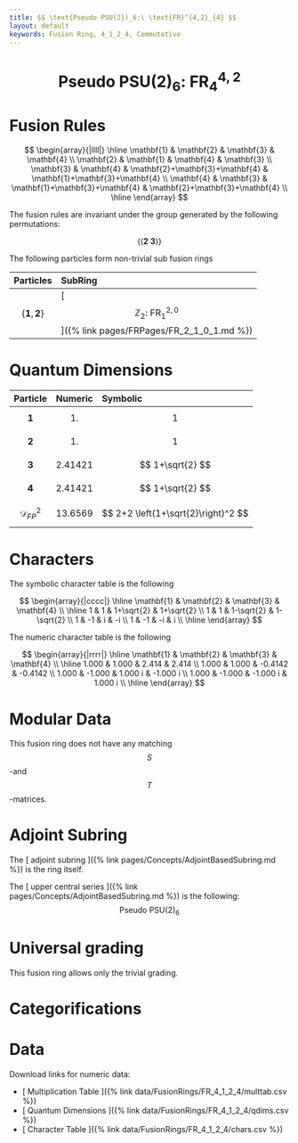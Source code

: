 ```yaml
---
title: $$ \text{Pseudo PSU(2})_6:\ \text{FR}^{4,2}_{4} $$
layout: default
keywords: Fusion Ring, 4_1_2_4, Commutative
---
```

# $$ \text{Pseudo PSU(2})_6:\ \text{FR}^{4,2}_{4} $$


# Fusion Rules

$$
\begin{array}{|llll|}
\hline
 \mathbf{1} & \mathbf{2} & \mathbf{3} & \mathbf{4} \\
 \mathbf{2} & \mathbf{1} & \mathbf{4} & \mathbf{3} \\
 \mathbf{3} & \mathbf{4} & \mathbf{2}+\mathbf{3}+\mathbf{4} & \mathbf{1}+\mathbf{3}+\mathbf{4} \\
 \mathbf{4} & \mathbf{3} & \mathbf{1}+\mathbf{3}+\mathbf{4} & \mathbf{2}+\mathbf{3}+\mathbf{4} \\
\hline
\end{array}
$$


The fusion rules are invariant under the group generated by the following permutations:

$$ \left\{(\mathbf{2} \ \mathbf{3})\right\} $$


The following particles form non-trivial sub fusion rings

| Particles | SubRing |
| :------ | :------ |
| $$ \{\mathbf{1},\mathbf{2}\} $$ | [ $$ \mathbb{Z}_2:\ \text{FR}^{2,0}_{1} $$ ]({% link pages/FRPages/FR_2_1_0_1.md %}) |


# Quantum Dimensions

| Particle | Numeric | Symbolic |
| :------ | :------ | :------ |
| $$ \mathbf{1} $$ | $$ 1. $$ | $$ 1 $$ |
| $$ \mathbf{2} $$ | $$ 1. $$ | $$ 1 $$ |
| $$ \mathbf{3} $$ | $$ 2.41421 $$ | $$ 1+\sqrt{2} $$ |
| $$ \mathbf{4} $$ | $$ 2.41421 $$ | $$ 1+\sqrt{2} $$ |
| $$ \mathcal{D}_{FP}^2 $$ | $$ 13.6569 $$ | $$ 2+2 \left(1+\sqrt{2}\right)^2 $$ |

# Characters

The symbolic character table is the following

$$
\begin{array}{|cccc|}
\hline
 \mathbf{1} & \mathbf{2} & \mathbf{3} & \mathbf{4} \\
\hline
 1 & 1 & 1+\sqrt{2} & 1+\sqrt{2} \\
 1 & 1 & 1-\sqrt{2} & 1-\sqrt{2} \\
 1 & -1 & i & -i \\
 1 & -1 & -i & i \\
\hline
\end{array}
$$

The numeric character table is the following

$$
\begin{array}{|rrrr|}
\hline
 \mathbf{1} & \mathbf{2} & \mathbf{3} & \mathbf{4} \\
\hline
 1.000 & 1.000 & 2.414 & 2.414 \\
 1.000 & 1.000 & -0.4142 & -0.4142 \\
 1.000 & -1.000 & 1.000 i & -1.000 i \\
 1.000 & -1.000 & -1.000 i & 1.000 i \\
\hline
\end{array}
$$

# Modular Data

This fusion ring does not have any matching $$ S $$-and $$ T $$-matrices.

# Adjoint Subring

The [ adjoint subring ]({% link pages/Concepts/AdjointBasedSubring.md %}) is the ring itself.

The [ upper central series ]({% link pages/Concepts/AdjointBasedSubring.md %}) is the following:
$$ \text{Pseudo PSU(2})_6 $$

# Universal grading

This fusion ring allows only the trivial grading.

# Categorifications



# Data

Download links for numeric data:

* [ Multiplication Table ]({% link data/FusionRings/FR_4_1_2_4/multtab.csv %})
* [ Quantum Dimensions ]({% link data/FusionRings/FR_4_1_2_4/qdims.csv %})
* [ Character Table ]({% link data/FusionRings/FR_4_1_2_4/chars.csv %})
